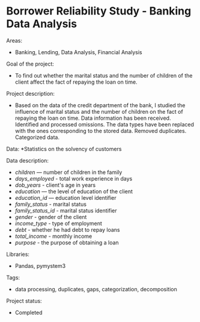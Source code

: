 # Borrower Reliability Study - Banking Data Analysis

Areas: 
* Banking, Lending, Data Analysis, Financial Analysis

Goal of the project: 
* To find out whether the marital status and the number of children of the client affect the fact of repaying the loan on time.

Project description: 
* Based on the data of the credit department of the bank, I studied the influence of marital status and the number of children on the fact of repaying the loan on time. Data information has been received. Identified and processed omissions. The data types have been replaced with the ones corresponding to the stored data. Removed duplicates. Categorized data.

Data: 
*Statistics on the solvency of customers
 
Data description:
* *children* — number of children in the family 
* *days_employed* - total work experience in days
* *dob_years* - client's age in years
* *education* — the level of education of the client
* *education_id* — education level identifier
* *family_status* - marital status
* *family_status_id* - marital status identifier
* *gender* - gender of the client
* *income_type* - type of employment
* *debt* - whether he had debt to repay loans
* *total_income* - monthly income
* *purpose* - the purpose of obtaining a loan


Libraries: 
* Pandas, pymystem3

Tags: 
* data processing, duplicates, gaps, categorization, decomposition

Project status:
* Completed
